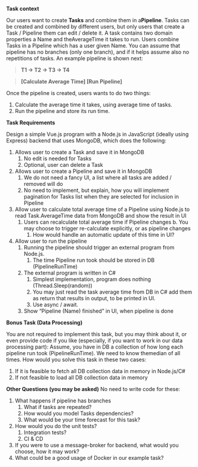 __Task context__ 
 
Our users want to create __​Tasks__ ​and combine them in a __​Pipeline​__. Tasks can be created and combined by different users, but only users that create a Task / Pipeline them can edit / delete it. 
 A task contains two domain properties a ​Name ​and the ​AverageTime ​it takes to run. 
 Users combine Tasks in a Pipeline which has a user given Name. You can assume that pipeline has no branches (only one branch), and if it helps assume also no repetitions of tasks. An example pipeline is shown next:  
 
>__T1 -> T2 -> T3 -> T4__ 
 
>__[Calculate Average Time] [Run Pipeline]__ 
 
Once the pipeline is created, users wants to do two things: 
 
1. Calculate the average time it takes, using average time of tasks. 
2. Run the pipeline and store its run time. 

__Task Requirements__ 
 
Design a simple Vue.js program with a Node.js in JavaScript (ideally using Express) backend that uses MongoDB, which does the following:   
1. Allows user to create a Task and save it in MongoDB 
    1. No edit is needed for Tasks 
    2. Optional, user can delete a Task 
2. Allows user to create a Pipeline and save it in MongoDB
    1. We do not need a fancy UI, a list where all tasks are added / removed will do 
    2. No need to implement, but explain, how you will implement pagination for Tasks list when they are selected for inclusion in Pipeline
3. Allow user to calculate total average time of a Pipeline using Node.js to read Task.AverageTime data from MongoDB and show the result in UI 
    1. Users can recalculate total average time if Pipeline changes b. You may choose to trigger re-calculate explicitly, or as pipeline changes 
        1. How would handle an automatic update of this time in UI? 
4. Allow user to run the pipeline 
    1. Running the pipeline should trigger an external program from Node.js. 
        1. The time Pipeline run took should be stored in DB (PipelineRunTime) 
    2. The external program is written in C# 
        1. Simplest implementation, program does nothing (Thread.Sleep(random)) 
        2. You may just read the task average time from DB in C# add them as return that results in output, to be printed in UI. 
        3. Use async / await. 
    3. Show “Pipeline (Name) finished” in UI, when pipeline is done

__Bonus Task (Data Processing)__ 
 
You are not required to implement this task, but you may think about it, or even provide code if you like (especially, if you want to work in our data processing part): 
 Assume, you have in DB a collection of how long each pipeline run took (​PipelineRunTime​). 
 We need to know the ​median​ of all times. 
 How would you solve this task in these two cases: 
 
1. If it is feasible to fetch all DB collection data in memory in Node.js/C# 
2. If not feasible to load all DB collection data in memory 
  
 __Other Questions (you may be asked)__
 No need to write code for these:
 1. What happens if pipeline has branches
    1. What if tasks are repeated?
    2. How would you model Tasks dependencies?
    3. What would be your time forecast for this task?
 3. How would you do the unit tests?
    1. Integration tests?
    2. CI & CD
 4. If you were to use a message-broker for backend, what would you choose, how it may
 work?
 5. What could be a good usage of Docker in our example task?
